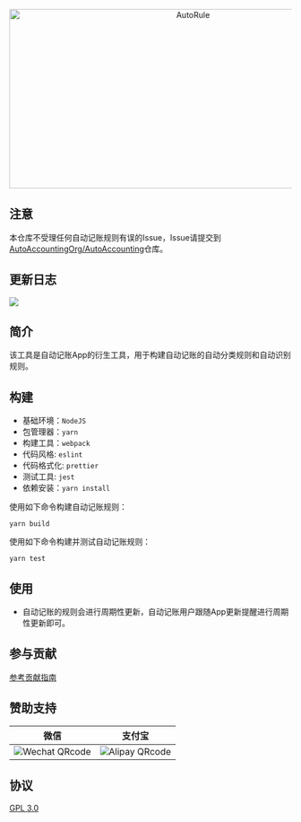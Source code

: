 <p align="center">
<img src="https://socialify.git.ci/Auto-Accounting/AutoRule/image?description=1&descriptionEditable=%E8%87%AA%E5%8A%A8%E8%AE%B0%E8%B4%A6%E8%A7%84%E5%88%99%E6%9E%84%E5%BB%BA%E6%A1%86%E6%9E%B6&forks=1&issues=1&logo=https%3A%2F%2Fpic.dreamn.cn%2Fruler-svgrepo-com.svg&name=1&pattern=Circuit%20Board&pulls=1&stargazers=1&theme=Light" alt="AutoRule" width="640" height="320" />
</p>


## 注意

本仓库不受理任何自动记账规则有误的Issue，Issue请提交到[AutoAccountingOrg/AutoAccounting](https://github.com/AutoAccountingOrg/AutoAccounting/issues)仓库。
## 更新日志

[![](https://img.shields.io/github/v/release/AutoAccountingOrg/AutoRule.svg)](https://cloud.ankio.net/%E9%98%BF%E9%87%8C%E4%BA%91%E7%9B%98/%E8%87%AA%E5%8A%A8%E8%AE%B0%E8%B4%A6/%E8%A7%84%E5%88%99%E6%9B%B4%E6%96%B0)

## 简介
该工具是自动记账App的衍生工具，用于构建自动记账的自动分类规则和自动识别规则。

## 构建

- 基础环境：`NodeJS` 
- 包管理器：`yarn`
- 构建工具：`webpack`
- 代码风格: `eslint`
- 代码格式化: `prettier`
- 测试工具: `jest`
- 依赖安装：`yarn install`

使用如下命令构建自动记账规则：
```shell
yarn build
```

使用如下命令构建并测试自动记账规则：
```shell
yarn test
```

## 使用
- 自动记账的规则会进行周期性更新，自动记账用户跟随App更新提醒进行周期性更新即可。

## 参与贡献

[参考贡献指南](CONTRIBUTING.md)

## 赞助支持

|                             微信                             |                            支付宝                            |
| :----------------------------------------------------------: | :----------------------------------------------------------: |
| ![Wechat QRcode](https://pic.dreamn.cn/uPic/2023_04_23_00_41_49_1682181709_1682181709722_KGWAI6.jpg) | ![Alipay QRcode](https://pic.dreamn.cn/uPic/2023_04_23_00_42_02_1682181722_1682181722820_82xpxH.jpg) |

## 协议

[GPL 3.0](LICENSE)
